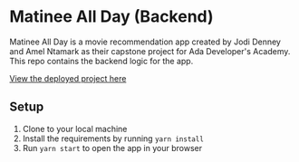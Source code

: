# Matinee All Day (Backend)

Matinee All Day is a movie recommendation app created by Jodi Denney and Amel Ntamark as their capstone project for Ada Developer's Academy. This repo contains the backend logic for the app.

[View the deployed project here](http://all-day-matinee.herokuapp.com/)

## Setup

1. Clone to your local machine
2. Install the requirements by running `yarn install`
3. Run `yarn start` to open the app in your browser
